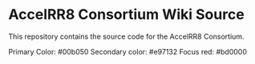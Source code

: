 # AccelRR8 Consortium Wiki Source

This repository contains the source code for the AccelRR8 Consortium.

Primary Color: #00b050
Secondary color: #e97132
Focus red: #bd0000
